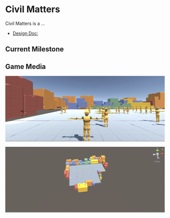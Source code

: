# Civil Matters

Civil Matters is a ...

- [Design Doc](https://docs.google.com/document/d/1c5ydPpoU5f_IWn6O-oTQF16Qtn8DrW6JYdIrDdsM_rE/edit#heading=h.hrfg80xtnbo2);

## Current Milestone

## Game Media

![Gameview](https://github.com/ExperimentalVibes/Gameheads2020/blob/main/Assets/Resources/media/development/game-view.png)

![CameraView](https://github.com/ExperimentalVibes/Gameheads2020/blob/main/Assets/Resources/media/development/camera-view.png)
